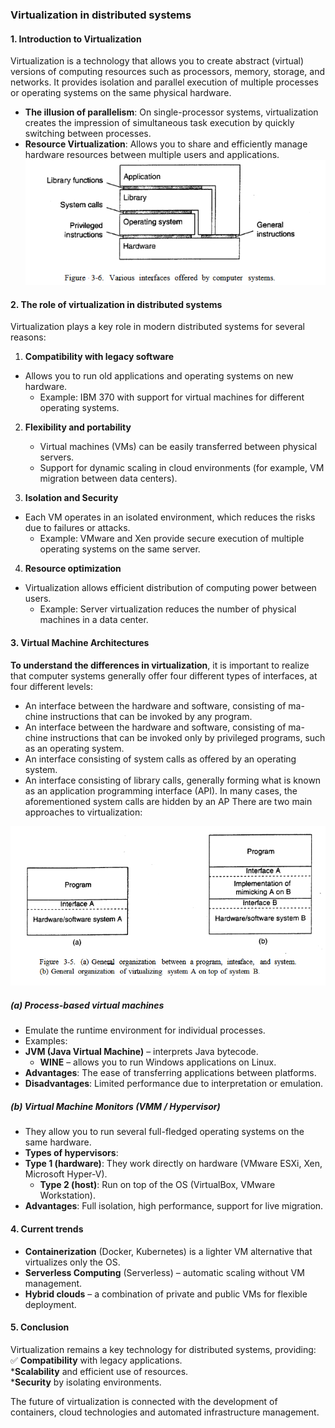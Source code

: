 ### **Virtualization in distributed systems**  

#### **1. Introduction to Virtualization**  
Virtualization is a technology that allows you to create abstract (virtual) versions of computing resources such as processors, memory, storage, and networks. It provides isolation and parallel execution of multiple processes or operating systems on the same physical hardware.  

- **The illusion of parallelism**: On single-processor systems, virtualization creates the impression of simultaneous task execution by quickly switching between processes.  
- **Resource Virtualization**: Allows you to share and efficiently manage hardware resources between multiple users and applications.  
![alt text](../../images/image.png)

#### **2. The role of virtualization in distributed systems**  
Virtualization plays a key role in modern distributed systems for several reasons:  

1. **Compatibility with legacy software**
- Allows you to run old applications and operating systems on new hardware.  
   - Example: IBM 370 with support for virtual machines for different operating systems.  

2. **Flexibility and portability**  
   - Virtual machines (VMs) can be easily transferred between physical servers.  
   - Support for dynamic scaling in cloud environments (for example, VM migration between data centers).  

3. **Isolation and Security**
- Each VM operates in an isolated environment, which reduces the risks due to failures or attacks.  
   - Example: VMware and Xen provide secure execution of multiple operating systems on the same server.  

4. **Resource optimization**
- Virtualization allows efficient distribution of computing power between users.  
   - Example: Server virtualization reduces the number of physical machines in a data center.  

#### **3. Virtual Machine Architectures**  
**To understand the differences in virtualization**, it is important to realize that computer systems generally offer four different types of interfaces, at four different levels:

- An interface between the hardware and software, consisting of ma-
chine instructions that can be invoked by any program.
- An interface between the hardware and software, consisting of ma-
chine instructions that can be invoked only by privileged programs,
such as an operating system.
- An interface consisting of system calls as offered by an operating
system.
- An interface consisting of library calls, generally forming what is
known as an application programming interface (API). In many
cases, the aforementioned system calls are hidden by an AP
There are two main approaches to virtualization:  

![alt text](../../images/1.png)

##### **(a) Process-based virtual machines**  
- Emulate the runtime environment for individual processes.  
- Examples:
- **JVM (Java Virtual Machine)** – interprets Java bytecode.  
  - **WINE** – allows you to run Windows applications on Linux.  
- **Advantages**: The ease of transferring applications between platforms.  
- **Disadvantages**: Limited performance due to interpretation or emulation.  

##### **(b) Virtual Machine Monitors (VMM / Hypervisor)**  
- They allow you to run several full-fledged operating systems on the same hardware.  
- **Types of hypervisors**:
- **Type 1 (hardware)**: They work directly on hardware (VMware ESXi, Xen, Microsoft Hyper-V).  
  - **Type 2 (host)**: Run on top of the OS (VirtualBox, VMware Workstation).  
- **Advantages**: Full isolation, high performance, support for live migration.  

#### **4. Current trends**  
- **Containerization** (Docker, Kubernetes) is a lighter VM alternative that virtualizes only the OS.  
- **Serverless Computing** (Serverless) – automatic scaling without VM management.
- **Hybrid clouds** – a combination of private and public VMs for flexible deployment.  

#### **5. Conclusion**  
Virtualization remains a key technology for distributed systems, providing:
✅ **Compatibility** with legacy applications.  
***Scalability** and efficient use of resources.  
***Security** by isolating environments.  

The future of virtualization is connected with the development of containers, cloud technologies and automated infrastructure management.